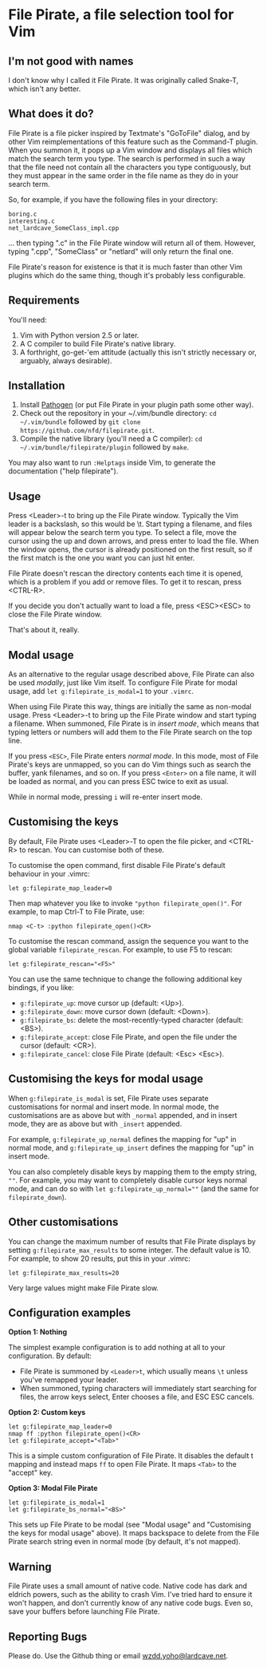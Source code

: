 File Pirate, a file selection tool for Vim
==========================================

I'm not good with names
-----------------------
I don't know why I called it File Pirate. It was originally called Snake-T, which isn't any better.

What does it do?
----------------
File Pirate is a file picker inspired by Textmate's "GoToFile" dialog, and by other Vim reimplementations of this feature such as the Command-T plugin. When you summon it, it pops up a Vim window and displays all files which match the search term you type. The search is performed in such a way that the file need not contain all the characters you type contiguously, but they must appear in the same order in the file name as they do in your search term.

So, for example, if you have the following files in your directory:

    boring.c
    interesting.c
    net_lardcave_SomeClass_impl.cpp

... then typing ".c" in the File Pirate window will return all of them. However, typing ".cpp", "SomeClass" or "netlard" will only return the final one.

File Pirate's reason for existence is that it is much faster than other Vim plugins which do the same thing, though it's probably less configurable.

Requirements
------------
You'll need:

1. Vim with Python version 2.5 or later.
2. A C compiler to build File Pirate's native library.
3. A forthright, go-get-'em attitude (actually this isn't strictly necessary or, arguably, always desirable).

Installation
------------

1. Install [Pathogen](https://github.com/tpope/vim-pathogen) (or put File Pirate in your plugin path some other way).
2. Check out the repository in your ~/.vim/bundle directory: `cd ~/.vim/bundle` followed by `git clone https://github.com/nfd/filepirate.git`.
3. Compile the native library (you'll need a C compiler): `cd ~/.vim/bundle/filepirate/plugin` followed by `make`.

You may also want to run `:Helptags` inside Vim, to generate the documentation ("help filepirate").

Usage
-----
Press &lt;Leader&gt;-t to bring up the File Pirate window. Typically the Vim leader is a backslash, so this would be \\t. Start typing a filename, and files will appear below the search term you type. To select a file, move the cursor using the up and down arrows, and press enter to load the file. When the window opens, the cursor is already positioned on the first result, so if the first match is the one you want you can just hit enter.

File Pirate doesn't rescan the directory contents each time it is opened, which is a problem if you add or remove files. To get it to rescan, press &lt;CTRL-R&gt;.

If you decide you don't actually want to load a file, press &lt;ESC&gt;&lt;ESC&gt; to close the File Pirate window.

That's about it, really.

Modal usage
-----------
As an alternative to the regular usage described above, File Pirate can also be used *modally*, just like Vim itself. To configure File Pirate for modal usage, add `let g:filepirate_is_modal=1` to your `.vimrc`.

When using File Pirate this way, things are initially the same as non-modal usage. Press &lt;Leader&gt;-t to bring up the File Pirate window and start typing a filename. When summoned, File Pirate is in *insert mode*, which means that typing letters or numbers will add them to the File Pirate search on the top line.

If you press `<ESC>`, File Pirate enters *normal mode*. In this mode, most of File Pirate's keys are unmapped, so you can do Vim things such as search the buffer, yank filenames, and so on. If you press `<Enter>` on a file name, it will be loaded as normal, and you can press ESC twice to exit as usual.

While in normal mode, pressing `i` will re-enter insert mode.

Customising the keys
--------------------
By default, File Pirate uses &lt;Leader&gt;-T to open the file picker, and &lt;CTRL-R&gt; to rescan. You can customise both of these. 

To customise the open command, first disable File Pirate's default behaviour in your .vimrc:

    let g:filepirate_map_leader=0

Then map whatever you like to invoke `"python filepirate_open()"`. For example, to map Ctrl-T to File Pirate, use:

    nmap <C-t> :python filepirate_open()<CR>

To customise the rescan command, assign the sequence you want to the global variable `filepirate_rescan`. For example, to use F5 to rescan:

    let g:filepirate_rescan="<F5>"

You can use the same technique to change the following additional key bindings, if you like:

* `g:filepirate_up`: move cursor up (default: &lt;Up&gt;).
* `g:filepirate_down`: move cursor down (default: &lt;Down&gt;).
* `g:filepirate_bs`: delete the most-recently-typed character (default: &lt;BS&gt;).
* `g:filepirate_accept`: close File Pirate, and open the file under the cursor (default: &lt;CR&gt;).
* `g:filepirate_cancel`: close File Pirate (default: &lt;Esc&gt; &lt;Esc&gt;).

Customising the keys for modal usage
------------------------------------
When `g:filepirate_is_modal` is set, File Pirate uses separate customisations for normal and insert mode. In normal mode, the customisations are as above but with `_normal` appended, and in insert mode, they are as above but with `_insert` appended.

For example, `g:filepirate_up_normal` defines the mapping for "up" in normal mode, and `g:filepirate_up_insert` defines the mapping for "up" in insert mode.

You can also completely disable keys by mapping them to the empty string, `""`. For example, you may want to completely disable cursor keys normal mode, and can do so with `let g:filepirate_up_normal=""` (and the same for `filepirate_down`).

Other customisations
--------------------
You can change the maximum number of results that File Pirate displays by setting `g:filepirate_max_results` to some integer. The default value is 10. For example, to show 20 results, put this in your .vimrc:

    let g:filepirate_max_results=20

Very large values might make File Pirate slow.

Configuration examples
----------------------

**Option 1: Nothing**

The simplest example configuration is to add nothing at all to your configuration. By default:
 * File Pirate is summoned by `<Leader>t`, which usually means `\t` unless you've remapped your leader.
 * When summoned, typing characters will immediately start searching for files, the arrow keys select, Enter chooses a file, and ESC ESC cancels.

**Option 2: Custom keys**

    let g:filepirate_map_leader=0
    nmap ff :python filepirate_open()<CR>
    let g:filepirate_accept="<Tab>"

This is a simple custom configuration of File Pirate. It disables the default <Leader>t mapping and instead maps `ff` to open File Pirate. It maps `<Tab>` to the "accept" key.

**Option 3: Modal File Pirate**

    let g:filepirate_is_modal=1
	let g:filepirate_bs_normal="<BS>"

This sets up File Pirate to be modal (see "Modal usage" and "Customising the keys for modal usage" above). It maps backspace to delete from the File Pirate search string even in normal mode (by default, it's not mapped).

Warning
-------
File Pirate uses a small amount of native code. Native code has dark and eldrich powers, such as the ability to crash Vim. I've tried hard to ensure it won't happen, and don't currently know of any native code bugs. Even so, save your buffers before launching File Pirate.

Reporting Bugs
--------------
Please do. Use the Github thing or email wzdd.yoho@lardcave.net.

